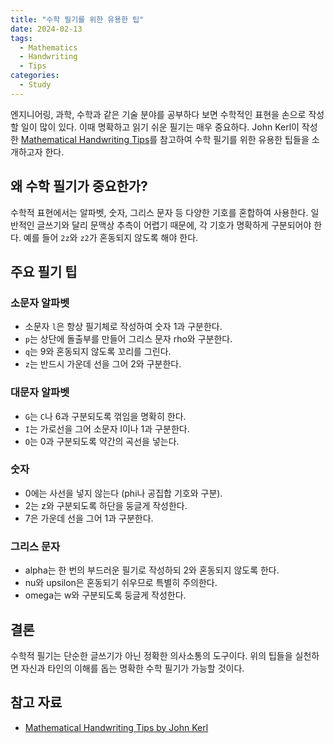 ```yaml
---
title: "수학 필기를 위한 유용한 팁"
date: 2024-02-13
tags:
  - Mathematics
  - Handwriting
  - Tips
categories:
  - Study
---
```


엔지니어링, 과학, 수학과 같은 기술 분야를 공부하다 보면 수학적인 표현을 손으로 작성할 일이 많이 있다. 이때 명확하고 읽기 쉬운 필기는 매우 중요하다. John Kerl이 작성한 [Mathematical Handwriting Tips](https://johnkerl.org/doc/ortho/ortho.html)를 참고하여 수학 필기를 위한 유용한 팁들을 소개하고자 한다.

## 왜 수학 필기가 중요한가?

수학적 표현에서는 알파벳, 숫자, 그리스 문자 등 다양한 기호를 혼합하여 사용한다. 일반적인 글쓰기와 달리 문맥상 추측이 어렵기 때문에, 각 기호가 명확하게 구분되어야 한다. 예를 들어 `2z`와 `z2`가 혼동되지 않도록 해야 한다.

## 주요 필기 팁

### 소문자 알파벳
- 소문자 `l`은 항상 필기체로 작성하여 숫자 1과 구분한다.
- `p`는 상단에 돌출부를 만들어 그리스 문자 rho와 구분한다.
- `q`는 9와 혼동되지 않도록 꼬리를 그린다.
- `z`는 반드시 가운데 선을 그어 2와 구분한다.

### 대문자 알파벳
- `G`는 `C`나 6과 구분되도록 꺾임을 명확히 한다.
- `I`는 가로선을 그어 소문자 l이나 1과 구분한다.
- `O`는 0과 구분되도록 약간의 곡선을 넣는다.

### 숫자
- 0에는 사선을 넣지 않는다 (phi나 공집합 기호와 구분).
- 2는 z와 구분되도록 하단을 둥글게 작성한다.
- 7은 가운데 선을 그어 1과 구분한다.

### 그리스 문자
- alpha는 한 번의 부드러운 필기로 작성하되 2와 혼동되지 않도록 한다.
- nu와 upsilon은 혼동되기 쉬우므로 특별히 주의한다.
- omega는 w와 구분되도록 둥글게 작성한다.

## 결론

수학적 필기는 단순한 글쓰기가 아닌 정확한 의사소통의 도구이다. 위의 팁들을 실천하면 자신과 타인의 이해를 돕는 명확한 수학 필기가 가능할 것이다.

## 참고 자료
- [Mathematical Handwriting Tips by John Kerl](https://johnkerl.org/doc/ortho/ortho.html) 